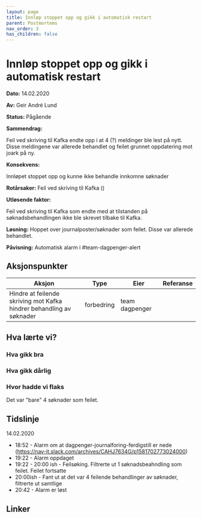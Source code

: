 ```yaml
---
layout: page
title: Innløp stoppet opp og gikk i automatisk restart
parent: Postmortems
nav_order: 3
has_children: false
---
```


# Innløp stoppet opp og gikk i automatisk restart 

**Dato:** 14.02.2020

**Av:** Geir André Lund

**Status:** Pågående

**Sammendrag:** 

Feil ved skriving til Kafka endte opp i at  4 (?) meldinger ble lest på nytt. Disse meldingene var allerede behandlet og feilet grunnet oppdatering mot joark på ny.  

**Konsekvens:**

Innløpet stoppet opp og kunne ikke behandle innkomne søknader

**Rotårsaker:** Feil ved skriving til Kafka ()

**Utløsende faktor:** 

Feil ved skriving til Kafka som endte med at tilstanden på søknadsbehandlingen ikke ble skrevet tilbake til Kafka.  

**Løsning:** Hoppet over journalposter/søknader som feilet. Disse var allerede behandlet. 

**Påvisning:** Automatisk alarm i #team-dagpenger-alert 

## Aksjonspunkter

| Aksjon | Type | Eier | Referanse |
| ---- | ---- | ---- | --- |
| Hindre at feilende skriving mot Kafka hindrer behandling av søknader | forbedring | team dagpenger  |   |


## Hva lærte vi?

### Hva gikk bra

### Hva gikk dårlig

### Hvor hadde vi flaks

Det var "bare" 4 søknader som feilet. 

## Tidslinje

14.02.2020
- 18:52 - Alarm om at dagpenger-journalforing-ferdigstill er nede (https://nav-it.slack.com/archives/CAHJ7634G/p1581702773024000)
- 19:22 - Alarm oppdaget
- 19:22 - 20:00 ish - Feilsøking. Filtrerte ut 1 søknadsbeahndling som feilet. Feilet fortsatte
- 20:00ish - Fant ut at det var 4 feilende behandlinger av søknader, filtrerte ut samtlige
- 20:42 - Alarm er løst 

## Linker